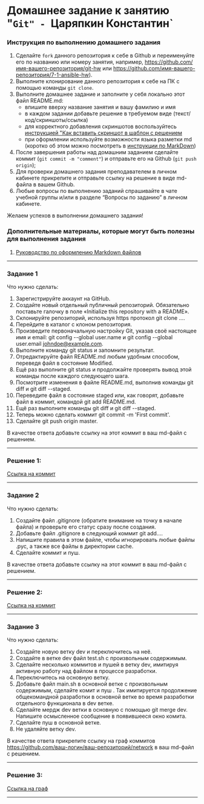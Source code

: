 # Домашнее задание к занятию "`Git" - `Царяпкин Константин`


### Инструкция по выполнению домашнего задания

   1. Сделайте `fork` данного репозитория к себе в Github и переименуйте его по названию или номеру занятия, например, https://github.com/имя-вашего-репозитория/git-hw или  https://github.com/имя-вашего-репозитория/7-1-ansible-hw).
   2. Выполните клонирование данного репозитория к себе на ПК с помощью команды `git clone`.
   3. Выполните домашнее задание и заполните у себя локально этот файл README.md:
      - впишите вверху название занятия и вашу фамилию и имя
      - в каждом задании добавьте решение в требуемом виде (текст/код/скриншоты/ссылка)
      - для корректного добавления скриншотов воспользуйтесь [инструкцией "Как вставить скриншот в шаблон с решением](https://github.com/netology-code/sys-pattern-homework/blob/main/screen-instruction.md)
      - при оформлении используйте возможности языка разметки md (коротко об этом можно посмотреть в [инструкции  по MarkDown](https://github.com/netology-code/sys-pattern-homework/blob/main/md-instruction.md))
   4. После завершения работы над домашним заданием сделайте коммит (`git commit -m "comment"`) и отправьте его на Github (`git push origin`);
   5. Для проверки домашнего задания преподавателем в личном кабинете прикрепите и отправьте ссылку на решение в виде md-файла в вашем Github.
   6. Любые вопросы по выполнению заданий спрашивайте в чате учебной группы и/или в разделе “Вопросы по заданию” в личном кабинете.
   
Желаем успехов в выполнении домашнего задания!
   
### Дополнительные материалы, которые могут быть полезны для выполнения задания

1. [Руководство по оформлению Markdown файлов](https://gist.github.com/Jekins/2bf2d0638163f1294637#Code)

---

### Задание 1

Что нужно сделать:

   1. Зарегистрируйте аккаунт на GitHub.
   2. Создайте новый отдельный публичный репозиторий. Обязательно поставьте галочку в поле «Initialize this repository with a README».
   3. Склонируйте репозиторий, используя https протокол git clone ....
   4. Перейдите в каталог с клоном репозитория.
   5. Произведите первоначальную настройку Git, указав своё настоящее имя и email: git config --global user.name и git config --global user.email johndoe@example.com.
   6. Выполните команду git status и запомните результат.
   7. Отредактируйте файл README.md любым удобным способом, переведя файл в состояние Modified.
   8. Ещё раз выполните git status и продолжайте проверять вывод этой команды после каждого следующего шага.
   9. Посмотрите изменения в файле README.md, выполнив команды git diff и git diff --staged.
   10. Переведите файл в состояние staged или, как говорят, добавьте файл в коммит, командой git add README.md.
   11. Ещё раз выполните команды git diff и git diff --staged.
   12. Теперь можно сделать коммит git commit -m 'First commit'.
   13. Сделайте git push origin master.

В качестве ответа добавьте ссылку на этот коммит в ваш md-файл с решением.

---

### Решение 1:

[Ссылка на коммит](https://github.com/Tsaryapkin00/8-01-hw/commit/cb53968756e04bef6002e11f47d4a3d483b7a742)

---

### Задание 2

Что нужно сделать:

   1. Создайте файл .gitignore (обратите внимание на точку в начале файла) и проверьте его статус сразу после создания.
   2. Добавьте файл .gitignore в следующий коммит git add....
   3. Напишите правила в этом файле, чтобы игнорировать любые файлы .pyc, а также все файлы в директории cache.
   4. Сделайте коммит и пуш.

В качестве ответа добавьте ссылку на этот коммит в ваш md-файл с решением.

---

### Решение 2:

[Ссылка на коммит](https://github.com/Tsaryapkin00/8-01-hw/commit/7b3f0213501b1f9d7d43bcebabccde9690513b38)

---

### Задание 3

Что нужно сделать:

   1. Создайте новую ветку dev и переключитесь на неё.
   2. Создайте в ветке dev файл test.sh с произвольным содержимым.
   3. Сделайте несколько коммитов и пушей в ветку dev, имитируя активную работу над файлом в процессе разработки.
   4. Переключитесь на основную ветку.
   5. Добавьте файл main.sh в основной ветке с произвольным содержимым, сделайте комит и пуш . Так имитируется продолжение общекомандной разработки в основной ветке во время разработки отдельного функционала в dev ветке.
   6. Сделайте мердж dev ветки в основную с помощью git merge dev. Напишите осмысленное сообщение в появившееся окно комита.
   7. Сделайте пуш в основной ветке.
   8. Не удаляйте ветку dev.

В качестве ответа прикрепите ссылку на граф коммитов https://github.com/ваш-логин/ваш-репозиторий/network в ваш md-файл с решением.

---

### Решение 3:

[Ссылка на граф](https://github.com/Tsaryapkin00/8-01-hw/network)

---
